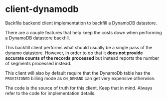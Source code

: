 # client-dynamodb

Backfila backend client implementation to backfill a DynamoDB datastore.

There are a couple features that help keep the costs down when performing a DynamoDB datastore backfill.

This backfill client performs what should usually be a single pass of the dynamo datastore. However, in order
to do that it **does not provide accurate counts of the records processed** but instead reports the number of segments
processed instead.

This client will also by default require that the DynamoDb table has the `PROVISIONED` billing mode as `ON_DEMAND` can
get very expensive otherwise.

The code is the source of truth for this client. Keep that in mind. Always refer to the code for implementation details.

